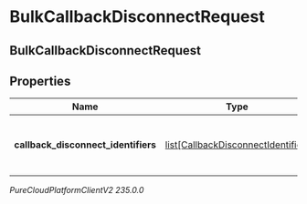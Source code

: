 # BulkCallbackDisconnectRequest

## BulkCallbackDisconnectRequest

## Properties

|Name | Type | Description | Notes|
|------------ | ------------- | ------------- | -------------|
| **callback_disconnect_identifiers** | [list[CallbackDisconnectIdentifier]](CallbackDisconnectIdentifier) | The list of requests to disconnect callbacks in bulk | |



_PureCloudPlatformClientV2 235.0.0_
